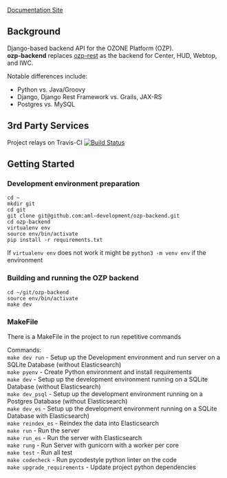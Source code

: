 [Documentation Site](https://aml-development.github.io/ozp-backend/)

## Background
Django-based backend API for the OZONE Platform (OZP).    
**ozp-backend** replaces [ozp-rest](https://github.com/ozone-development/ozp-rest)
as the backend for Center, HUD, Webtop, and IWC.     

Notable differences include:    

* Python vs. Java/Groovy
* Django, Django Rest Framework vs. Grails, JAX-RS
* Postgres vs. MySQL

## 3rd Party Services
Project relays on
Travis-CI
[![Build Status](https://travis-ci.org/aml-development/ozp-backend.svg?branch=master)](https://travis-ci.org/ozone-development/ozp-backend)

## Getting Started
### Development environment preparation
```
cd ~
mkdir git
cd git
git clone git@github.com:aml-development/ozp-backend.git
cd ozp-backend
virtualenv env
source env/bin/activate
pip install -r requirements.txt
```
If `virtualenv env` does not work it might be `python3 -m venv env` if the environment

### Building and running the OZP backend
```
cd ~/git/ozp-backend
source env/bin/activate
make dev
```

### MakeFile
There is a MakeFile in the project to run repetitive commands    

Commands:    
`make dev run` - Setup up the Development environment and run server on a SQLite Database (without Elasticsearch)  
`make pyenv` - Create Python environment and install requirements    
`make dev` - Setup up the development environment running on a SQLite Database (without Elasticsearch)    
`make dev_psql` - Setup up the development environment running on a Postgres Database (without Elasticsearch)    
`make dev_es` - Setup up the development environment running on a SQLite Database with Elasticsearch)    
`make reindex_es` - Reindex the data into Elasticsearch    
`make run` - Run the server    
`make run_es` - Run the server with Elasticsearch    
`make rung` - Run Server with gunicorn with a worker per core    
`make test` - Run all test    
`make codecheck` - Run pycodestyle python linter on the code    
`make upgrade_requirements` - Update project python dependencies    
